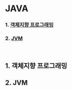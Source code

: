 # JAVA

### 1. [객체지향 프로그래밍](#1-객체지향-프로그래밍-1)
### 2. [JVM](#2.-jvm-1)

<br>

## 1. 객체지향 프로그래밍

## 2. JVM
